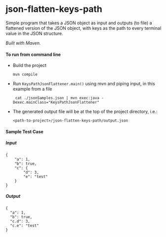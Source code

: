 # json-flatten-keys-path

Simple program that takes a JSON object as input and outputs (to file) a flattened version of the JSON object, with keys as the path to every terminal value in the JSON structure.

_Built with Maven._

#### To run from command line

- Build the project

    `mvn compile`
    
- Run `KeysPathJsonFlattener.main()` using mvn and piping input, in this example from a file

    ` cat ./jsonSamples.json | mvn exec:java -Dexec.mainClass="KeysPathJsonFlattener"`
    
- The generated output file will be at the top of the project directory, i.e.:

    `<path-to-project>/json-flatten-keys-path/output.json`
    
    
#### Sample Test Case

##### Input

```$xslt
{
    "a": 1,
    "b": true,
    "c": {
        "d": 3,
        "e": "test"
    }
}
```

##### Output

```$xslt
{
  "a": 1,
  "b": true,
  "c.d": 3,
  "c.e": "test"
}
```


 
